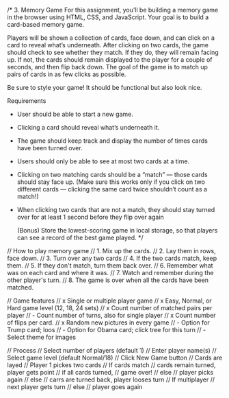 /*
3. Memory Game
For this assignment, you’ll be building a memory game in the 
browser using HTML, CSS, and JavaScript. Your goal is to build
a card-based memory game.

Players will be shown a collection of cards, face down, and can
click on a card to reveal what’s underneath. After clicking on 
two cards, the game should check to see whether they match. If 
they do, they will remain facing up. If not, the cards should 
remain displayed to the player for a couple of seconds, and then 
flip back down. The goal of the game is to match up pairs of 
cards in as few clicks as possible.

Be sure to style your game! It should be functional but also look nice.

Requirements
- User should be able to start a new game.
- Clicking a card should reveal what’s underneath it. 
- The game should keep track and display the number of times 
  cards have been turned over.
- Users should only be able to see at most two cards at a time.
- Clicking on two matching cards should be a “match” — those 
  cards should stay face up. (Make sure this works only if you 
  click on two different cards — clicking the same card twice 
  shouldn’t count as a match!)
- When clicking two cards that are not a match, they should 
  stay turned over for at least 1 second before they flip over 
  again

  (Bonus) Store the lowest-scoring game in local storage, so that 
  players can see a record of the best game played.
*/

// How to play memory game
// 1. Mix up the cards.
// 2. Lay them in rows, face down.
// 3. Turn over any two cards
// 4. If the two cards match, keep them.
// 5. If they don't match, turn them back over.
// 6. Remember what was on each card and where it was.
// 7. Watch and remember during the other player's turn.
// 8. The game is over when all the cards have been matched.

// Game features
// x Single or multiple player game
// x Easy, Normal, or Hard game level (12, 18, 24 sets)
// x Count number of matched pairs per player
// - Count number of turns, also for single player
// x Count number of flips per card.
// x Random new pictures in every game
// - Option for Trump card; loos
// - Option for Obama card; click tree for this turn
// - Select theme for images 

// Process
// Select number of players (default 1)
// Enter player name(s)
// Select game level (default Normal/18)
// Click New Game button
// Cards are layed
// Player 1 pickes two cards
// If cards match
//  cards remain turned, player gets point
//  if all cards turned, 
//      game over!
//  else
//      player picks again
// else
//  carrs are turned back, player looses turn
// If multiplayer
//  next player gets turn
// else 
//  player goes again
